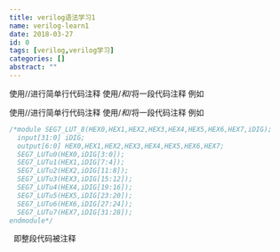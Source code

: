 ```yaml
---
title: verilog语法学习1
name: verilog-learn1
date: 2018-03-27
id: 0
tags: [verilog,verilog学习]
categories: []
abstract: ""
---
```



使用//进行简单行代码注释 使用/*和*/将一段代码注释 例如
<!--more-->


使用//进行简单行代码注释 使用/*和*/将一段代码注释 例如<!--more-->

```verilog
/*module SEG7_LUT_8(HEX0,HEX1,HEX2,HEX3,HEX4,HEX5,HEX6,HEX7,iDIG);
  input[31:0] iDIG;
  output[6:0] HEX0,HEX1,HEX2,HEX3,HEX4,HEX5,HEX6,HEX7;
  SEG7_LUTu0(HEX0,iDIG[3:0]);
  SEG7_LUTu1(HEX1,iDIG[7:4]);
  SEG7_LUTu2(HEX2,iDIG[11:8]);
  SEG7_LUTu3(HEX3,iDIG[15:12]);
  SEG7_LUTu4(HEX4,iDIG[19:16]);
  SEG7_LUTu5(HEX5,iDIG[23:20]);
  SEG7_LUTu6(HEX6,iDIG[27:24]);
  SEG7_LUTu7(HEX7,iDIG[31:28]);
endmodule*/
```

  即整段代码被注释
